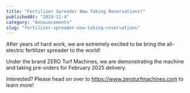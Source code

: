 ```yaml
---
title: "Fertilizer Spreader Now Taking Reservations!"
publishedAt: "2024-11-4"
category: "Announcements"
slug: "fertilizer-spreader-now-taking-reservations"
---
```


After years of hard work, we are extremely excited to be bring the all-electric fertilizer spreader to the world!

Under the brand ZERO Turf Machines, we are demonstrating the machine and taking pre-orders for February 2025 delivery.

Interested? Please head on over to https://www.zeroturfmachines.com to learn more!